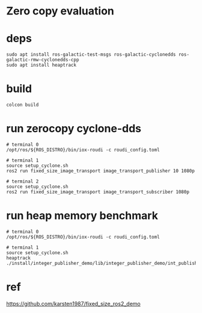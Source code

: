 # Zero copy evaluation

# deps
```
sudo apt install ros-galactic-test-msgs ros-galactic-cyclonedds ros-galactic-rmw-cyclonedds-cpp
sudo apt install heaptrack
```

# build
```
colcon build
```

# run zerocopy cyclone-dds
```
# terminal 0
/opt/ros/${ROS_DISTRO}/bin/iox-roudi -c roudi_config.toml

# terminal 1
source setup_cyclone.sh
ros2 run fixed_size_image_transport image_transport_publisher 10 1080p

# terminal 2
source setup_cyclone.sh
ros2 run fixed_size_image_transport image_transport_subscriber 1080p
```

# run heap memory benchmark
```
# terminal 0
/opt/ros/${ROS_DISTRO}/bin/iox-roudi -c roudi_config.toml

# terminal 1
source setup_cyclone.sh
heaptrack ./install/integer_publisher_demo/lib/integer_publisher_demo/int_publisher
```

# ref
https://github.com/karsten1987/fixed_size_ros2_demo
